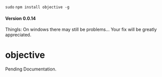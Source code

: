 `sudo` `npm install objective -g`

#### Version 0.0.14

ThingIs: On windows there may still be problems... Your fix will be greatly appreciated.

objective
=========

Pending Documentation.
